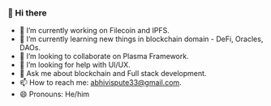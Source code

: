 ### 👋 Hi there

- 🔭 I’m currently working on Filecoin and IPFS.
- 🌱 I’m currently learning new things in blockchain domain - DeFi, Oracles, DAOs.
- 👯 I’m looking to collaborate on Plasma Framework.
- 🤔 I’m looking for help with UI/UX.
- 💬 Ask me about blockchain and Full stack development.
- 📫 How to reach me: [abhivispute33@gmail.com](mailto:abhivispute33@gmail.com).
- 😄 Pronouns: He/him



<!--
**abhishekvispute/abhishekvispute** is a ✨ _special_ ✨ repository because its `README.md` (this file) appears on your GitHub profile.

Here are some ideas to get you started:

- 🔭 I’m currently working on ...
- 🌱 I’m currently learning ...
- 👯 I’m looking to collaborate on ...
- 🤔 I’m looking for help with ...
- 💬 Ask me about ...
- 📫 How to reach me: ...
- 😄 Pronouns: ...
- ⚡ Fun fact: ...
-->
